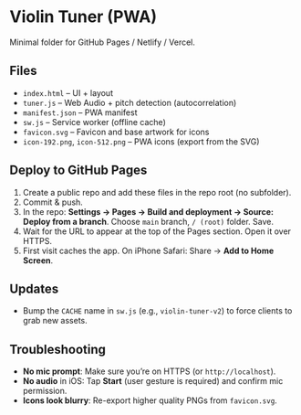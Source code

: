 # Violin Tuner (PWA)

Minimal folder for GitHub Pages / Netlify / Vercel.

## Files
- `index.html` – UI + layout
- `tuner.js` – Web Audio + pitch detection (autocorrelation)
- `manifest.json` – PWA manifest
- `sw.js` – Service worker (offline cache)
- `favicon.svg` – Favicon and base artwork for icons
- `icon-192.png`, `icon-512.png` – PWA icons (export from the SVG)

## Deploy to GitHub Pages
1. Create a public repo and add these files in the repo root (no subfolder).
2. Commit & push.
3. In the repo: **Settings → Pages → Build and deployment → Source: Deploy from a branch**. Choose `main` branch, `/ (root)` folder. Save.
4. Wait for the URL to appear at the top of the Pages section. Open it over HTTPS.
5. First visit caches the app. On iPhone Safari: Share → **Add to Home Screen**.

## Updates
- Bump the `CACHE` name in `sw.js` (e.g., `violin-tuner-v2`) to force clients to grab new assets.

## Troubleshooting
- **No mic prompt**: Make sure you’re on HTTPS (or `http://localhost`).
- **No audio** in iOS: Tap **Start** (user gesture is required) and confirm mic permission.
- **Icons look blurry**: Re-export higher quality PNGs from `favicon.svg`.